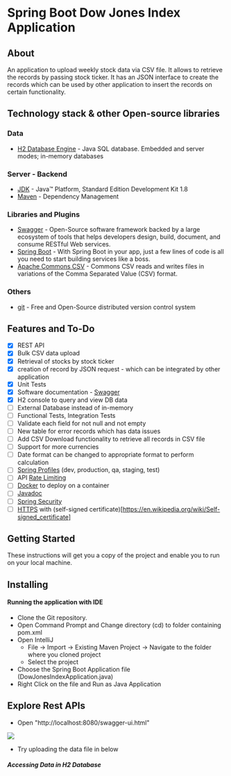# Spring Boot Dow Jones Index Application

## About
 An application to upload weekly stock data via CSV file. It allows to retrieve the records by passing stock ticker.
 It has an JSON interface to create the records which can be used by other application to insert the records on certain functionality.
 
## Technology stack & other Open-source libraries
### Data
* 	[H2 Database Engine](https://www.h2database.com/html/main.html) - Java SQL database. Embedded and server modes; in-memory databases

### Server - Backend
* 	[JDK](http://www.oracle.com/technetwork/java/javase/downloads/jdk8-downloads-2133151.html) - Java™ Platform, Standard Edition Development Kit 1.8
* 	[Maven](https://maven.apache.org/) - Dependency Management                                                                           

###  Libraries and Plugins
* 	[Swagger](https://swagger.io/) - Open-Source software framework backed by a large ecosystem of tools that helps developers design, build, document, and consume RESTful Web services.
*   [Spring Boot](https://spring.io/) - With Spring Boot in your app, just a few lines of code is all you need to start building services like a boss.
*   [Apache Commons CSV](https://commons.apache.org/proper/commons-csv/) - Commons CSV reads and writes files in variations of the Comma Separated Value (CSV) format.

### Others 
* 	[git](https://git-scm.com/) - Free and Open-Source distributed version control system

## Features and To-Do

* 	[x] REST API
* 	[x] Bulk CSV data upload
* 	[x] Retrieval of stocks by stock ticker
* 	[x] creation of record by JSON request - which can be integrated by other application
* 	[x] Unit Tests
* 	[x] Software documentation - [Swagger](https://swagger.io/)
* 	[x] H2 console to query and view DB data
* 	[ ] External Database instead of in-memory
*   [ ] Functional Tests, Integration Tests
* 	[ ] Validate each field for not null and not empty
*   [ ] New table for error records which has data issues
*   [ ] Add CSV Download functionality to retrieve all records in CSV file
*   [ ] Support for more currencies
*   [ ] Date format can be changed to appropriate format to perform calculation
* 	[ ] [Spring Profiles](https://docs.spring.io/spring-boot/docs/current/reference/html/spring-boot-features.html#boot-features-profiles) (dev, production, qa, staging, test)
* 	[ ] API [Rate Limiting](https://en.wikipedia.org/wiki/Rate_limiting)
* 	[ ] [Docker](https://www.docker.com/) to deploy on a container
* 	[ ] [Javadoc](https://en.wikipedia.org/wiki/Javadoc)
* 	[ ] [Spring Security](https://spring.io/projects/spring-security)
* 	[ ] [HTTPS](https://en.wikipedia.org/wiki/HTTPS) with (self-signed certificate)[https://en.wikipedia.org/wiki/Self-signed_certificate]

## Getting Started

These instructions will get you a copy of the project and enable you to run on your local machine.

## Installing

#### Running the application with IDE

* 	Clone the Git repository.
* 	Open Command Prompt and Change directory (cd) to folder containing pom.xml
* 	Open IntelliJ
	* File -> Import -> Existing Maven Project -> Navigate to the folder where you cloned project
	* Select the project
* 	Choose the Spring Boot Application file (DowJonesIndexApplication.java)
* 	Right Click on the file and Run as Java Application

## Explore Rest APIs

*   Open "http://localhost:8080/swagger-ui.html"

<img src="/Users/ravibhadresa/Desktop/Swagger_UI.png"/>

*   Try uploading the data file in below 

##### Accessing Data in H2 Database
